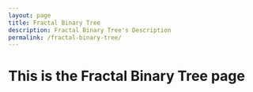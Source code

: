 ```yaml
---
layout: page
title: Fractal Binary Tree
description: Fractal Binary Tree's Description
permalink: /fractal-binary-tree/
---
```


<h1>This is the Fractal Binary Tree page</h1>

<canvas id="canvas" width="500" height="400"></canvas>

<script type="text/javascript" src="canvasExperiments/fractal-binary-tree.js"></script>